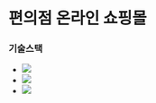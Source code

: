 # 편의점 온라인 쇼핑몰

### 기술스택
- <img src="https://img.shields.io/badge/Spring Boot-green?style=flat&logo=Spring boot&logoColor=black"/>
- <img src="https://img.shields.io/badge/MySQL-blue?style=flat&logo=MySQL&logoColor=black"/>
- <img src="https://img.shields.io/badge/Java-black?style=flat&logo=Java&logoColor=white"/>

###
